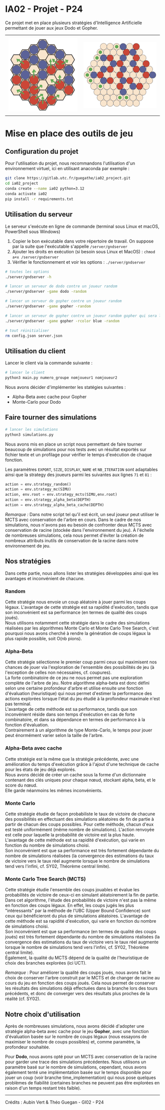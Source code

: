 # IA02 - Projet - P24

Ce projet met en place plusieurs stratégies d'Intelligence Artificielle permettant de jouer aux jeux Dodo et Gopher.  

<div id="image-table">
    <table>
	    <tr>
    	    <td style="padding:10px">
        	    <img src="doc/dodo.jpg" width="100%"/>
      	    </td>
            <td style="padding:10px">
            	<img src="doc/gopher.jpg" width="100%"/>
            </td>
        </tr>
    </table>
</div>

# Mise en place des outils de jeu

## Configuration du projet

Pour l'utilisation du projet, nous recommandons l'utilisation d'un environnement virtuel, ici en utilisant anaconda par exemple :  

```bash
git clone https://gitlab.utc.fr/guegathe/ia02_project.git
cd ia02_project
conda create --name ia02 python=3.12 
conda activate ia02
pip install -r requirements.txt
```

## Utilisation du serveur

Le serveur s'exécute en ligne de commande (terminal sous Linux et macOS, PowerShell sous Windows) 

1. Copier le bon exécutable dans votre répertoire de travail. On suppose par la suite que l'exécutable s'appelle `/server/gndserver`
2. Ajouter les droits en exécution (si besoin sous Linux et MacOS) : `chmod a+x /server/gndserver`
3. Vérifier le fonctionnement et voir les options : `./server/gndserver`

```bash
# toutes les options
./server/gndserver -h
```

```bash
# lancer un serveur de dodo contre un joueur random
./server/gndserver -game dodo -random 
```

```bash
# lancer un serveur de gopher contre un joueur random
./server/gndserver -game gopher -random
```

```bash
# lancer un serveur de gopher contre un joueur random gopher qui sera la joueur bleu
./server/gndserver -game gopher -rcolor blue -random
```

```bash
# tout réinitialiser
rm config.json server.json
```

## Utilisation du client

Lancer le client via la commande suivante :

```bash
# lancer le client
python3 main.py numero_groupe nomjoueur1 nomjoueur2
```

Nous avons décider d'implémenter les statégies suivantes :
- Alpha-Beta avec cache pour Gopher  
- Monte-Carlo pour Dodo  

## Faire tourner des simulations

```bash
# lancer les simulations
python3 simulations.py
```

Nous avons mis en place un script nous permettant de faire tourner beaucoup de simulations pour nos tests avec un résultat exportés sur fichier texte et un profilage pour vérifier le temps d'exécution de chaque fonction.  

Les paramètres `EXPORT`, `SIZE`, `DISPLAY`, `NAME` et `NB_ITERATION` sont adaptables ainsi que la strategy des joueurs parmi les suivantes aux lignes `71` et `81` : 

```python
action = env.strategy_random()
action = env.strategy_mc(SIMU)
action, env.root = env.strategy_mcts(SIMU,env.root)
action = env.strategy_alpha_beta(DEPTH)
action = env.strategy_alpha_beta_cache(DEPTH)
```
*Remarque :* Dans notre script tel qu'il est écrit, un seul joueur peut utiliser le MCTS avec conservation de l'arbre en cours.
Dans le cadre de nos simulations, nous n'avons pas eu besoin de confronter deux MCTS avec conservation de racine (stockée dans l'environnement du jeu).
À l'échelle de nombreuses simulations, cela nous permet d'éviter la création de nombreux attributs inutils de conservation de la racine dans notre environnement de jeu.

## Nos stratégies
Dans cette partie, nous allons lister les stratégies développées ainsi que les avantages et inconvénient de chacune.

### Random
Cette stratégie nous envoie un coup aléatoire à jouer parmi les coups légaux. L'avantage de cette stratégie est sa rapidité d'exécution, tandis que son inconvénient est sa performance (en termes de qualité des coups joués).  
Nous utilisons notamment cette stratégie dans le cadre des simulations réalisées par les algorithmes Monte Carlo et Monte Carlo Tree Search, c'est pourquoi nous avons cherché à rendre la génération de coups légaux la plus rapide possible, soit O(nb pions).

### Alpha-Beta
Cette stratégie sélectionne le premier coup parmi ceux qui maximisent nos chances de jouer via l'exploration de l'ensemble des possibilités de jeu (à l'exception de celles non nécessaires, cf. coupures).  
La forte combinatoire de ce jeu ne nous permet pas une exploration complète de l'arbre de jeu. Notre algorithme alpha-beta est donc défini selon une certaine profondeur d'arbre et utilise ensuite une fonction d'évaluation (heuristique) qui nous permet d'estimer la performance des actions explorées lorsque l'état du jeu étudié à la profondeur maximale n'est pas terminal.  
L'avantage de cette méthode est sa performance, tandis que son inconvénient réside dans son temps d'exécution en cas de forte combinatoire, et dans sa dépendance en termes de performance à la fonction d'évaluation.  
Contrairement à un algorithme de type Monte-Carlo, le temps pour jouer peut énormément varier selon la taille de l'arbre.

### Alpha-Beta avec cache
Cette stratégie est la même que la stratégie précédente, avec une amélioration du temps d'exécution grâce à l'ajout d'une technique de cache pour les états de jeu déjà explorés.  
Nous avons décidé de créer un cache sous la forme d'un dictionnaire contenant des clés uniques pour chaque nœud, stockant alpha, beta, et le score du nœud.  
Elle garde néanmoins les mêmes inconvénients.  

### Monte Carlo
Cette stratégie étudie de façon probabiliste le taux de victoire de chacune des possibilités en effectuant des simulations aléatoires de fin de partie à partir de chacun des coups possibles. Pour cette méthode, chacun d'eux est testé uniformément (même nombre de simulations).
L'action renvoyée est celle pour laquelle la probabilité de victoire est la plus haute.  
L'avantage de cette méthode est sa rapidité d'exécution, qui varie en fonction du nombre de simulations choisi.  
Son inconvénient est que sa performance est très fortement dépendante du nombre de simulations réalisées (la convergence des estimations du taux de victoire vers le taux réel augmente lorsque le nombre de simulations tend vers l'infini, cf. SY02, Théorème central limite).  

### Monte Carlo Tree Search (MCTS)
Cette stratégie étudie l'ensemble des coups jouables et évalue les probabilités de victoire de ceux-ci en simulant aléatoirement la fin de partie.  
Dans cet algorithme, l'étude des probabilités de victoire n'est pas la même en fonction des coups légaux. En effet, les coups jugés les plus "intéressants" par la méthode de l'UBC (Upper Bound Confidence) sont ceux qui bénéficieront du plus de simulations aléatoires.
L'avantage de cette méthode est sa rapidité d'exécution, qui varie en fonction du nombre de simulations choisi.  
Son inconvénient est que sa performance (en termes de qualité des coups joués) est très fortement dépendante du nombre de simulations réalisées (la convergence des estimations du taux de victoire vers le taux réel augmente lorsque le nombre de simulations tend vers l'infini, cf. SY02, Théorème central limite).  
Également, la qualité du MCTS dépend de la qualité de l'heuristique de choix des branches explorées (ici UCT).  

*Remarque* : Pour améliorer la qualité des coups joués, nous avons fait le choix de conserver l'arbre construit par le MCTS et de changer de racine au cours du jeu en fonction des coups joués. Cela nous permet de conserver les résultats des simulations déjà effectuées dans la branche lors des tours précédents, et donc de converger vers des résultats plus proches de la réalité (cf. SY02).  

## Notre choix d'utilisation
Après de nombreuses simulations, nous avons décidé d'adopter une stratégie alpha-beta avec cache pour le jeu **Gopher**, avec une fonction d'évaluation basée sur le nombre de coups légaux (nous essayons de maximiser le nombre de coups possibles) et, comme paramètre, la profondeur souhaitée.  

Pour **Dodo**, nous avons opté pour un MCTS avec conservation de la racine pour garder une trace des simulations précédentes. Nous utilisons un paramètre basé sur le nombre de simulations, cependant, nous avons également tenté une implémentation basée sur le temps disponible pour jouer un coup (voir branche time_implementation) qui nous pose quelques problèmes de fiabilité (certaines branches ne peuvent pas être explorées en raison d'un temps restant très faible).  

---

Crédits : Aubin Vert & Théo Guegan - GI02 - P24